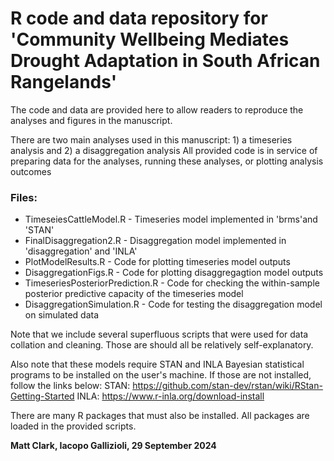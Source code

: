 # R code and data repository for 'Community Wellbeing Mediates Drought Adaptation in South African Rangelands'

The code and data are provided here to allow readers to reproduce the analyses and figures in the manuscript. 

There are two main analyses used in this manuscript: 1) a timeseries analysis and 2) a disaggregation analysis
All provided code is in service of preparing data for the analyses, running these analyses, or plotting analysis outcomes


### Files:

* TimeseiesCattleModel.R - Timeseries model implemented in 'brms'and 'STAN'
* FinalDisaggregation2.R - Disaggregation model implemented in 'disaggregation' and 'INLA'
* PlotModelResults.R - Code for plotting timeseries model outputs
* DisaggregationFigs.R - Code for plotting disaggregagtion model outputs
* TimeseriesPosteriorPrediction.R - Code for checking the within-sample posterior predictive capacity of the timeseries model
* DisaggregationSimulation.R - Code for testing the disaggregation model on simulated data

Note that we include several superfluous scripts that were used for data collation and cleaning. Those are should all be relatively self-explanatory. 

Also note that these models require STAN and INLA Bayesian statistical programs to be installed on the user's machine. If those are not installed, follow the links below:
STAN: https://github.com/stan-dev/rstan/wiki/RStan-Getting-Started
INLA: https://www.r-inla.org/download-install

There are many R packages that must also be installed. All packages are loaded in the provided scripts. 

**Matt Clark, Iacopo Gallizioli, 29 September 2024**

